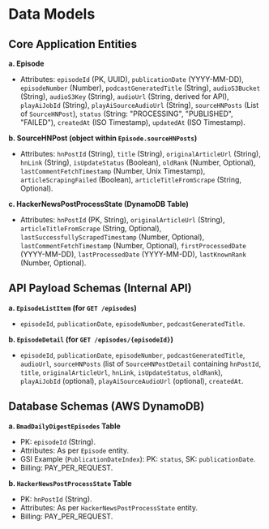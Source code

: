 # Data Models

## Core Application Entities

**a. Episode**

  * Attributes: `episodeId` (PK, UUID), `publicationDate` (YYYY-MM-DD), `episodeNumber` (Number), `podcastGeneratedTitle` (String), `audioS3Bucket` (String), `audioS3Key` (String), `audioUrl` (String, derived for API), `playAiJobId` (String), `playAiSourceAudioUrl` (String), `sourceHNPosts` (List of `SourceHNPost`), `status` (String: "PROCESSING", "PUBLISHED", "FAILED"), `createdAt` (ISO Timestamp), `updatedAt` (ISO Timestamp).

**b. SourceHNPost (object within `Episode.sourceHNPosts`)**

  * Attributes: `hnPostId` (String), `title` (String), `originalArticleUrl` (String), `hnLink` (String), `isUpdateStatus` (Boolean), `oldRank` (Number, Optional), `lastCommentFetchTimestamp` (Number, Unix Timestamp), `articleScrapingFailed` (Boolean), `articleTitleFromScrape` (String, Optional).

**c. HackerNewsPostProcessState (DynamoDB Table)**

  * Attributes: `hnPostId` (PK, String), `originalArticleUrl` (String), `articleTitleFromScrape` (String, Optional), `lastSuccessfullyScrapedTimestamp` (Number, Optional), `lastCommentFetchTimestamp` (Number, Optional), `firstProcessedDate` (YYYY-MM-DD), `lastProcessedDate` (YYYY-MM-DD), `lastKnownRank` (Number, Optional).

## API Payload Schemas (Internal API)

**a. `EpisodeListItem` (for `GET /episodes`)**

  * `episodeId`, `publicationDate`, `episodeNumber`, `podcastGeneratedTitle`.

**b. `EpisodeDetail` (for `GET /episodes/{episodeId}`)**

  * `episodeId`, `publicationDate`, `episodeNumber`, `podcastGeneratedTitle`, `audioUrl`, `sourceHNPosts` (list of `SourceHNPostDetail` containing `hnPostId`, `title`, `originalArticleUrl`, `hnLink`, `isUpdateStatus`, `oldRank`), `playAiJobId` (optional), `playAiSourceAudioUrl` (optional), `createdAt`.

## Database Schemas (AWS DynamoDB)

**a. `BmadDailyDigestEpisodes` Table**

  * PK: `episodeId` (String).
  * Attributes: As per `Episode` entity.
  * GSI Example (`PublicationDateIndex`): PK: `status`, SK: `publicationDate`.
  * Billing: PAY\_PER\_REQUEST.

**b. `HackerNewsPostProcessState` Table**

  * PK: `hnPostId` (String).
  * Attributes: As per `HackerNewsPostProcessState` entity.
  * Billing: PAY\_PER\_REQUEST. 